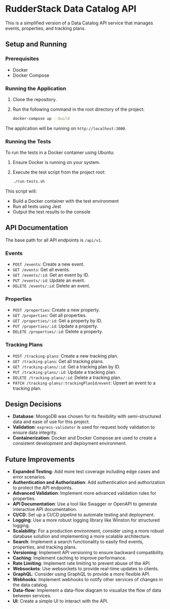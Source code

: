 # RudderStack Data Catalog API

This is a simplified version of a Data Catalog API service that manages events, properties, and tracking plans.

## Setup and Running

### Prerequisites

- Docker
- Docker Compose

### Running the Application

1. Clone the repository.
2. Run the following command in the root directory of the project:

   ```bash
   docker-compose up --build
   ```

The application will be running on `http://localhost:3000`.

### Running the Tests

To run the tests in a Docker container using Ubuntu:

1. Ensure Docker is running on your system.
2. Execute the test script from the project root:

   ```bash
   ./run-tests.sh
   ```

This script will:
- Build a Docker container with the test environment
- Run all tests using Jest
- Output the test results to the console

## API Documentation

The base path for all API endpoints is `/api/v1`.

### Events

- `POST /events`: Create a new event.
- `GET /events`: Get all events.
- `GET /events/:id`: Get an event by ID.
- `PUT /events/:id`: Update an event.
- `DELETE /events/:id`: Delete an event.

### Properties

- `POST /properties`: Create a new property.
- `GET /properties`: Get all properties.
- `GET /properties/:id`: Get a property by ID.
- `PUT /properties/:id`: Update a property.
- `DELETE /properties/:id`: Delete a property.

### Tracking Plans

- `POST /tracking-plans`: Create a new tracking plan.
- `GET /tracking-plans`: Get all tracking plans.
- `GET /tracking-plans/:id`: Get a tracking plan by ID.
- `PUT /tracking-plans/:id`: Update a tracking plan.
- `DELETE /tracking-plans/:id`: Delete a tracking plan.
- `PATCH /tracking-plans/:trackingPlanId/event`: Upsert an event to a tracking plan.

## Design Decisions

- **Database**: MongoDB was chosen for its flexibility with semi-structured data and ease of use for this project.
- **Validation**: `express-validator` is used for request body validation to ensure data integrity.
- **Containerization**: Docker and Docker Compose are used to create a consistent development and deployment environment.

## Future Improvements

- **Expanded Testing**: Add more test coverage including edge cases and error scenarios.
- **Authentication and Authorization**: Add authentication and authorization to protect the API endpoints.
- **Advanced Validation**: Implement more advanced validation rules for properties.
- **API Documentation**: Use a tool like Swagger or OpenAPI to generate interactive API documentation.
- **CI/CD**: Set up a CI/CD pipeline to automate testing and deployment.
- **Logging**: Use a more robust logging library like Winston for structured logging.
- **Scalability**: For a production environment, consider using a more robust database solution and implementing a more scalable architecture.
- **Search**: Implement a search functionality to easily find events, properties, and tracking plans.
- **Versioning**: Implement API versioning to ensure backward compatibility.
- **Caching**: Implement caching to improve performance.
- **Rate Limiting**: Implement rate limiting to prevent abuse of the API.
- **Websockets**: Use websockets to provide real-time updates to clients.
- **GraphQL**: Consider using GraphQL to provide a more flexible API.
- **Webhooks**: Implement webhooks to notify other services of changes in the data catalog.
- **Data-flow**: Implement a data-flow diagram to visualize the flow of data between services.
- **UI**: Create a simple UI to interact with the API.
